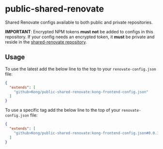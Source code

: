 # public-shared-renovate

Shared Renovate configs available to both public and private repositories.

**IMPORTANT**: Encrypted NPM tokens **must not** be added to configs in this repository. If your config needs an encrypted token, it **must** be private and reside in the [shared-renovate repository](https://github.com/Kong/shared-renovate).

## Usage

To use the latest add the below line to the top to your `renovate-config.json` file:

```json
{
  "extends": [
    "github>Kong/public-shared-renovate:kong-frontend-config.json"
  ]
}
```

To use a specific tag add the below line to the top of your `renovate-config.json` file:

```json
{
  "extends": [
    "github>Kong/public-shared-renovate:kong-frontend-config.json#0.0.1"
  ]
}
```
